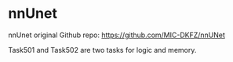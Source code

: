 # nnUnet
nnUnet original Github repo:
https://github.com/MIC-DKFZ/nnUNet


Task501 and Task502 are two tasks for logic and memory.
